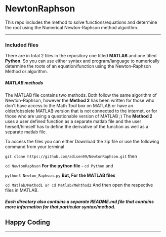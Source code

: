 # NewtonRaphson
This repo includes the method to solve functions/equations and determine the root using the Numerical Newton-Raphson method algorithm.
_______________________________________________________________________________________________________________________________

### Included files
There are in total 2 files in the repository one titled **MATLAB** and one titled **Python**. So you can use either syntax and program/language to numerically determine the roots of an equation/function using the Newton-Raphson Method or algorithm.

##### MATLAB methods
The MATLAB file contains two methods. Both follow the same algorithm of Newton-Raphson, however the **Method 2** has been written for those who don't have access to the Math Tool box on MATLAB or have an older/obsolete MATLAB version that is not connected to the internet, or for those who are using a questionable version of MATLAB ;) The **Method 2** uses a user defined function as a separate matlab file and the user herself/himself has to define the derivative of the function as well as a separate matlab file.

To access the files you can either Download the zip file or use the following command from your terminal

``
git clone https://github.com/adisen99/NewtonRaphson.git
``
then

``
cd NewtonRaphson
``
**For the python file -**
``
cd Python
``
and 

``
python3 Newton_Raphson.py
``
**But, For the MATLAB files**

``
cd Matlab/Method1 or cd Matlab/Mehthod2
``
And then open the respective files in MATLAB.

##### Each directory also contains a separate README.md file that contains more information for that particular syntax/method.

## Happy Coding
_______________________________________________________________________________________________________________________________

